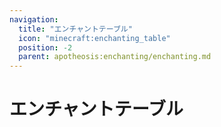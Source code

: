 ```yaml
---
navigation:
  title: "エンチャントテーブル"
  icon: "minecraft:enchanting_table"
  position: -2
  parent: apotheosis:enchanting/enchanting.md
---
```


# エンチャントテーブル

<SubPages />